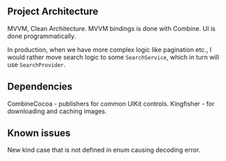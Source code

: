 
## Project Architecture

MVVM, Clean Architecture. MVVM bindings is done with Combine. UI is done programmatically. 

In production, when we have more complex logic like pagination etc., I would rather move search logic to some `SearchService`, which in turn will use `SearchProvider`.

## Dependencies

CombineCocoa - publishers for common UIKit controls.
Kingfisher - for downloading and caching images.

## Known issues

New kind case that is not defined in enum causing decoding error.



